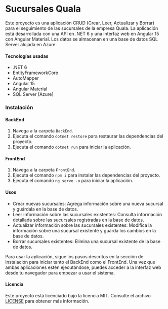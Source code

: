# Sucursales Quala

Este proyecto es una aplicación CRUD (Crear, Leer, Actualizar y Borrar) para el seguimiento de las sucursales de la empresa Quala. La aplicación está desarrollada con una API en .NET 6 y una interfaz web en Angular 15 con Angular Material. Los datos se almacenan en una base de datos SQL Server alojada en Azure.

#### Tecnologías usadas

- .NET 6
- EntityFrameworkCore
- AutoMapper
- Angular 15
- Angular Material
- SQL Server [Azure]

### Instalación

#### BackEnd

1. Navega a la carpeta `BackEnd`.
2. Ejecuta el comando `dotnet restore` para restaurar las dependencias del proyecto.
3. Ejecuta el comando `dotnet run` para iniciar la aplicación.

#### FrontEnd

1. Navega a la carpeta `FrontEnd`.
2. Ejecuta el comando `npm i` para instalar las dependencias del proyecto.
3. Ejecuta el comando `ng serve -o` para iniciar la aplicación.

#### Usos

- Crear nuevas sucursales: Agrega información sobre una nueva sucursal y guárdala en la base de datos.
- Leer información sobre las sucursales existentes: Consulta información detallada sobre las sucursales registradas en la base de datos.
- Actualizar información sobre las sucursales existentes: Modifica la información sobre una sucursal existente y guarda los cambios en la base de datos.
- Borrar sucursales existentes: Elimina una sucursal existente de la base de datos.

Para usar la aplicación, sigue los pasos descritos en la sección de Instalación para iniciar tanto el BackEnd como el FrontEnd. Una vez que ambas aplicaciones estén ejecutándose, puedes acceder a la interfaz web desde tu navegador para empezar a usar el sistema.

#### Licencia

Este proyecto está licenciado bajo la licencia MIT. Consulte el archivo [LICENSE](https://github.com/mit/licenses/blob/master/MIT-LICENSE.txt "LICENSE") para obtener más información.

